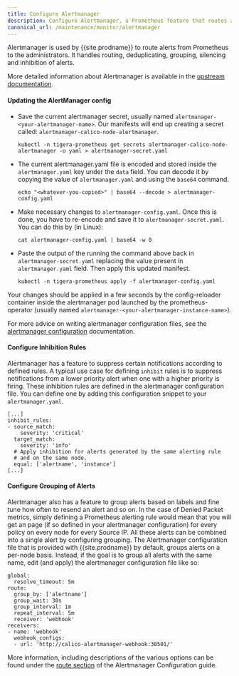 ```yaml
---
title: Configure Alertmanager
description: Configure Alertmanager, a Prometheus feature that routes alerts. 
canonical_url: /maintenance/monitor/alertmanager
---
```


Alertmanager is used by {{site.prodname}} to route alerts from Prometheus to the administrators.
It handles routing, deduplicating, grouping, silencing and inhibition of alerts.

More detailed information about Alertmanager is available in the [upstream documentation](https://prometheus.io/docs/alerting/configuration).

#### Updating the AlertManager config

  - Save the current alertmanager secret, usually named `alertmanager-<your-alertmanager-name>`.
    Our manifests will end up creating a secret called: `alertmanager-calico-node-alertmanager`.

    ```
    kubectl -n tigera-prometheus get secrets alertmanager-calico-node-alertmanager -o yaml > alertmanager-secret.yaml
    ```

  - The current alertmanager.yaml file is encoded and stored inside the
    `alertmanager.yaml` key under the `data` field. You can decode it by
    copying the value of `alertmanager.yaml` and using the `base64` command.

    ```
    echo "<whatever-you-copied>" | base64 --decode > alertmanager-config.yaml
    ```

  - Make necessary changes to `alertmanager-config.yaml`. Once this is done,
    you have to re-encode and save it to `alertmanager-secret.yaml`. You can do
    this by (in Linux):

    ```
    cat alertmanager-config.yaml | base64 -w 0
    ```

  - Paste the output of the running the command above back in `alertmanager-secret.yaml`
    replacing the value present in `alertmanager.yaml` field. Then apply this
    updated manifest.

    ```
    kubectl -n tigera-prometheus apply -f alertmanager-config.yaml
    ```

  Your changes should be applied in a few seconds by the config-reloader
  container inside the alertmanager pod launched by the prometheus-operator
  (usually named `alertmanager-<your-alertmanager-instance-name>`).

For more advice on writing alertmanager configuration files, see the
[alertmanager configuration](https://prometheus.io/docs/alerting/configuration/) documentation.

#### Configure Inhibition Rules

Alertmanager has a feature to suppress certain notifications according to
defined rules. A typical use case for defining `inhibit` rules is to suppress
notifications from a lower priority alert when one with a higher priority is
firing. These inhibition rules are defined in the alertmanager configuration
file. You can define one by adding this configuration snippet to your
`alertmanager.yaml`.

```
[...]
inhibit_rules:
- source_match:
    severity: 'critical'
  target_match:
    severity: 'info'
  # Apply inhibition for alerts generated by the same alerting rule
  # and on the same node.
  equal: ['alertname', 'instance']
[...]
```

#### Configure Grouping of Alerts

Alertmanager also has a feature to group alerts based on labels and fine tune
how often to resend an alert and so on. In the case of Denied Packet metrics,
simply defining a Prometheus alerting rule would mean that you will get an
page (if so defined in your alertmanager configuration) for every policy on
every node for every Source IP. All these alerts can be combined into a single
alert by configuring grouping. The Alertmanager configuration file that is
provided with {{site.prodname}} by default, groups alerts on a
per-node basis. Instead, if the goal is to group all alerts with the same
name, edit (and apply) the alertmanager configuration file like so:

```
global:
  resolve_timeout: 5m
route:
  group_by: ['alertname']
  group_wait: 30s
  group_interval: 1m
  repeat_interval: 5m
  receiver: 'webhook'
receivers:
- name: 'webhook'
  webhook_configs:
  - url: 'http://calico-alertmanager-webhook:30501/'
```

More information, including descriptions of the various options can be found under the
[route section](https://prometheus.io/docs/alerting/configuration/#route)
of the Alertmanager Configuration guide.
